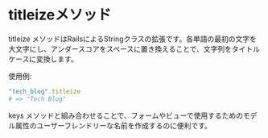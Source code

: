 # titleizeメソッド

titleize メソッドはRailsによるStringクラスの拡張です。各単語の最初の文字を大文字にし、アンダースコアをスペースに置き換えることで、文字列をタイトルケースに変換します。

使用例:

```ruby
"tech_blog".titleize
# => "Tech Blog"
```

keys メソッドと組み合わせることで、フォームやビューで使用するためのモデル属性のユーザーフレンドリーな名前を作成するのに便利です。
